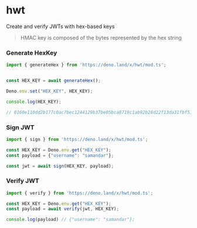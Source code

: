 # hwt


Create and verify JWTs with hex-based keys


> HMAC key is composed of the bytes represented by the hex string


### Generate HexKey

```ts
import { generateHex } from 'https://deno.land/x/hwt/mod.ts';


const HEX_KEY = await generateHex();

Deno.env.set("HEX_KEY", HEX_KEY);

console.log(HEX_KEY); 

// 0160e110dd2b177c0ac7bec1244129b37be05bca8719c1ab92b28d22f13da31fbf51a402c38165c546cada57361cd9c141d1fb18dfa6400ee0339e9dc8bb4820a64fa64572f695dc87c0e4e9e1573fd4a57e220bcd6bd55db79c66b725aa0a19c15f6a79fc4dead74eaef5d6e021083a97cf293cb3bad4f7ee7b20c5c7e276cc


```

### Sign JWT

```ts
import { sign } from 'https://deno.land/x/hwt/mod.ts';

const HEX_KEY = Deno.env.get("HEX_KEY");
const payload = {"username": "samandar"};

const jwt = await sign(HEX_KEY, payload);

```


### Verify JWT

```ts
import { verify } from 'https://deno.land/x/hwt/mod.ts';

const HEX_KEY = Deno.env.get("HEX_KEY");
const payload = await verify(jwt, HEX_KEY); 

console.log(payload) // {"username": "samandar"};

```
